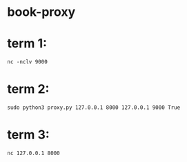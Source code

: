 # book-proxy


# term 1:
```
nc -nclv 9000
```


# term 2:
```
sudo python3 proxy.py 127.0.0.1 8000 127.0.0.1 9000 True
```

# term 3:
```
nc 127.0.0.1 8000
```

